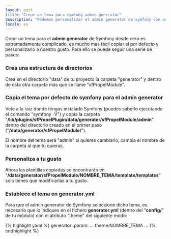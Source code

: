 ```yaml
---
layout: post
title: "Crear un tema para symfony admin generator"
description: "Podemos personalizar el admin generator de symfony con un tema"
locale: es
---
```


Crear un tema para el **admin generator** de Symfony desde cero es extremadamente complicado, es mucho mas fácil copiar el por defecto y personalizarlo a nuestro gusto. Para ello se puede seguir una serie de pasos:

### Crea una estructura de directorios
Crea en el directorio "data" de tu proyecto la carpeta "generator" y dentro de esta otra carpeta más que se llame "sfPropelModule".

### Copia el tema por defecto de symfony para el admin generator
Vete a la raíz donde tengas instalado Symfony (puedes saberlo ejecutando el comando "symfony -V") y copia la carpeta "**/lib/plugins/sfPropelPlugin/data/generator/sfPropelModule/admin**" dentro del directorio creado en el primer paso ("**/data/generator/sfPropelModule/**").

El nombre del tema será "admin" si quieres cambiarlo, cambia el nombre de la carpeta al que tu quieras.

### Personaliza a tu gusto
Ahora las plantillas copiadas se encontrarán en "**/data/generator/sfPropelModule/NOMBRE_TEMA/template/templates**" solo tienes que modificarlas a tu gusto.

### Establece el tema en generator.yml
Para que el admin generator de Symfony seleccione dicho tema, es necesario que lo indiques en el fichero <strong>generator.yml</strong> (dentro del "**config/**" de tu módulo) con el atributo "theme" del siguiente modo:

{% highlight yaml %}
generator:
  param:
    ...
    theme:NOMBRE_TEMA
    ...
{% endhighlight %}

